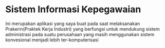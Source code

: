 # Sistem Informasi Kepegawaian

Ini merupakan aplikasi yang saya buat pada saat melaksanakan Prakerin(Praktek Kerja Industri) yang berfungsi untuk mendukung sistem administrasi pada suatu perusahaan yang masih menggunakan sistem konvesional menjadi lebih ter-komputerisasi

